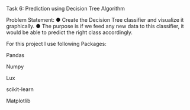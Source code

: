 Task 6: Prediction using Decision Tree Algorithm

Problem Statement: 
● Create the Decision Tree classifier and visualize it graphically.
● The purpose is if we feed any new data to this classifier, it would be able to predict the right class accordingly. 


For this project I use following Packages:

Pandas

Numpy

Lux

scikit-learn

Matplotlib
